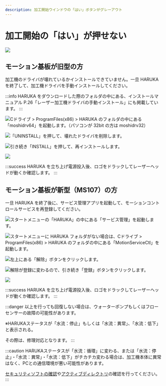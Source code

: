 ```yaml
---
description: 加工開始ウインドウの「はい」ボタンがグレーアウト
---
```


# 加工開始の「はい」が押せない

![](/assets/img20191021_02.png)

## モーション基板が旧型の方

加工機のドライバが壊れているかインストールできていません。一旦 HARUKA を終了して、加工機ドライバを手動インストールしてください。

:::info
HARUKA をダウンロードした際のフォルダの中にある、インストールマニュアル P.26「レーザー加工機ドライバの手動インストール」にも掲載しています。
:::

![Cドライブ > ProgramFiles(x86) > HARUKA のフォルダの中にある「moshidrv64」を起動します。（パソコンが 32bit の方は moshidrv32）](/assets/img20191021_03.png)

![「UNINSTALL」を押して、壊れたドライバを削除します。](/assets/img20191021_04.png)

![引き続き「INSTALL」を押して、再インストールします。](/assets/img20191021_05.png)

![](/assets/img20191021_06.png)

:::success
HARUKA を立ち上げ電源投入後、ロゴをドラックしてレーザーヘッドが動くか確認します。
:::

## モーション基板が新型（MS107）の方

一旦 HARUKA を終了後に、サービス管理アプリを起動して、モーションコントロールサービスを再登録してください。

![スタートメニューの「HARUKA」の中にある「サービス管理」を起動します。](/assets/img20191021_07.png)

![スタートメニューに HARUKA フォルダがない場合は、Cドライブ > ProgramFiles(x86) > HARUKA のフォルダの中にある「MotionServiceCtl」を起動します。](/assets/img20191021_08.png)

![左上にある「解除」ボタンをクリックします。](/assets/img20191021_09.png)

![解除が登録に変わるので、引き続き「登録」ボタンをクリックします。](/assets/img20191021_10.png)

![](/assets/img20191021_06.png)

:::success
HARUKA を立ち上げ電源投入後、ロゴをドラックしてレーザーヘッドが動くか確認します。
:::

:::danger
以上を行っても回復しない場合は、ウォーターポンプもしくはフローセンサーの故障の可能性があります。

※HARUKAステータスが「水流：停止」もしくは「水流：異常」、「水流：低下」と表示される。

その際は、修理対応となります。
:::

:::caution
HARUKAステータスが「水流：循環」に変わる、または「水流：停止」・「水流：異常」・「水流：低下」がチカチカ変わる場合は、加工機本体に異常はなく、PCとの通信環境が悪い可能性があります。

[セキュリティソフトの確認](../harukaganishinai/sekyuritsofutono.md)や[アクティブディレクトリ](../harukaganishinai/akutibudirekutori.md)の確認を行ってください。
:::
